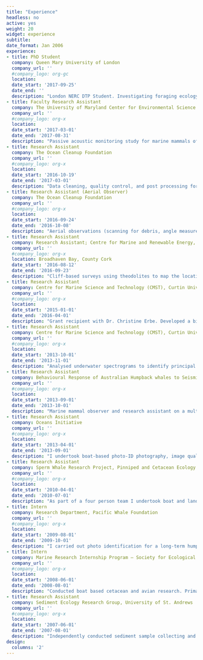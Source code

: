 ```yaml
---
title: "Experience"
headless: no
active: yes
weight: 20
widget: experience
subtitle:
date_format: Jan 2006
experience:
- title: PhD Student
  company: Queen Mary University of London
  company_url: ''
  #company_logo: org-gc
  location: 
  date_start: '2017-09-25'
  date_end: ''
  description: "London NERC DTP Student. Investigating foraging ecology, movement ecology, and population dynamics of loggerhead sea turtles (<a>Caretta caretta</a>)."
- title: Faculty Research Assistant
  company: The University of Maryland Center for Environmental Science (UMCES), Chesapeake Biological Laboratory (CBL)
  company_url: ''
  #company_logo: org-x
  location: 
  date_start: '2017-03-01'
  date_end: '2017-08-31'
  description: "Passive acoustic monitoring study for marine mammals of Maryland in which I examined the effect of background noise levels on dolphin acoustics in particular key whistle characteristics. Setup, deployment, and recovery of acoustic equipment (SM3M, C-POD, SoundTrap) offshore and in the Chesapeake Bay. Whistle project development with Dr. Helen Bailey. Processed and analysed whistle structure and background noise leading to first author manuscript in Biology Letters."
- title: Research Assistant
  company: The Ocean Cleanup Foundation
  company_url: ''
  #company_logo: org-x
  location: 
  date_start: '2016-10-19'
  date_end: '2017-03-01'
  description: "Data cleaning, quality control, and post processing for plastic distribution over Great Pacific Garbage Patch. Writing of the final report and peer-reviewed publications with colleagues."
- title: Research Assistant (Aerial Observer)
  company: The Ocean Cleanup Foundation
  company_url: ''
  #company_logo: org-x
  location: 
  date_start: '2016-09-24'
  date_end: '2016-10-08'
  description: "Aerial observations (scanning for debris, angle measurements, classification, and photography) through paratrooper doors on C-130 Hercules aircraft for surveys over Great Pacific Garbage Patch to quantify ocean debris. Onsite mission preparations and demobilisation of software and equipment.."
- title: Research Assistant
  company: Research Assistant; Centre for Marine and Renewable Energy, University College Cork
  company_url: ''
  #company_logo: org-x
  location: Broadhaven Bay, County Cork
  date_start: '2016-08-12'
  date_end: '2016-09-23'
  description: "Cliff-based surveys using theodolites to map the location of marine mammals. Involved scanning for marine mammals, theodolite tracking of marine mammals, weather observations, data entry, and analysis"
- title: Research Assistant
  company: Centre for Marine Science and Technology (CMST), Curtin University
  company_url: ''
  #company_logo: org-x
  location: 
  date_start: '2015-01-01'
  date_end: '2016-04-01'
  description: "Grant recipient with Dr. Christine Erbe. Developed a bioacoustics and population ecology study on Australian populations of killer whales (<a>Orcinus orca</a>). Coordinated and led research trips to the Bremer Canyon and Exmouth field sites. Leading the photo identification and behavioural data collection. Data analysis, management, and publication preparation utilising both MATLAB and Raven software.	Designed and formatted a photo identification catalogue using FinBase. Supervised four year 10 students conducting analysis on our data."
- title: Research Assistant
  company: Centre for Marine Science and Technology (CMST), Curtin University
  company_url: ''
  #company_logo: org-x
  location: 
  date_start: '2013-10-01'
  date_end: '2013-11-01'
  description: "Analysed underwater spectrograms to identify principal soundscape features. Utilised noise logger deployment reports to further understand the significant features of each soundscape.	This work fed into a broader study looking at temporal and geographical variability in underwater soundscapes."
- title: Research Assistant
  company: Behavioural Response of Australian Humpback whales to Seismic Surveys (BRAHSS). Joint Industry Partners (JIP)
  company_url: ''
  #company_logo: org-x
  location: 
  date_start: '2013-09-01'
  date_end: '2013-10-01'
  description: "Marine mammal observer and research assistant on a multi-year project looking at the effect of seismic surveys on humpback whales (<a>Megaptera novaeangliae</a>). This role involved consistent and careful scanning for humpback whales to facilitate small vessel focal follows.	During seismic trials ensure mitigations on animal and vessel distances were met by continuous monitoring. Efficient communication to lead monitoring operator across seismic trial period.	Proprietary programme set up, operations for scan surveys, data management."
- title: Research Assistant
  company: Oceans Initiative
  company_url: ''
  #company_logo: org-x
  location: 
  date_start: '2013-04-01'
  date_end: '2013-09-01'
  description: "I undertook boat-based photo-ID photography, image quality and distinctiveness scoring, data management, and matching of a Pacific white-sided dolphin (<a>Lagenorhynchus obliquidens</a>) photo identification catalogue spanning 30-years.. Small vessel data collection for the development of a marine conservation toolkit. Including, multi-species marine mammal line transects utilising CyberTracker for data collection on encounters. Hydrophone deployment and recovery."
- title: Research Assistant
  company: Sperm Whale Research Project, Pinniped and Cetacean Ecology – New Zealand Research Partnership – University of Canterbury
  company_url: ''
  #company_logo: org-x
  location: 
  date_start: '2010-04-01'
  date_end: '2010-07-01'
  description: "As part of a four person team I undertook boat and land based surveys focusing on sperm whales (<a>Physeter macrocephalus</a>) in the Kaikoura Canyon. Boat Based: Cetacean spotting, focal follows, directional and omni-directional hydrophone deployment, acoustic tracking, blow rate sampling photo identification image capture and matching.	Land Based: Scanning for marine mammals theodolite operation and individual focal follows monitoring tourist vessel locations."
- title: Intern
  company: Research Department, Pacific Whale Foundation
  company_url: ''
  #company_logo: org-x
  location: 
  date_start: '2009-08-01'
  date_end: '2009-10-01'
  description: "I carried out photo identification for a long-term humpback whale (<a>Megaptera novaeangliae</a>) catalogue. I independently conducted snorkel reef surveys to investigate frequency of reef contact by the general public and during eco-tours I ensured accurate cetacean logs were maintained during vessel encounters."
- title: Intern
  company: Marine Research Internship Program – Society for Ecological and Coastal Research, University of Victoria Whale Lab
  company_url: ''
  #company_logo: org-x
  location: 
  date_start: '2008-06-01'
  date_end: '2008-08-01'
  description: "Conducted boat based cetacean and avian research. Primarily focused on gray whales (<a>Eschrichtius robustus</a>) and involved: line transects surveys, focal follows, and prey sampling in areas of foraging whales. Data input and photo identification of fluke and dorsal images."
- title: Research Assistant
  company: Sediment Ecology Research Group, University of St. Andrews
  company_url: ''
  #company_logo: org-x
  location: 
  date_start: '2007-06-01'
  date_end: '2007-08-01'
  description: "Independently conducted sediment sample collecting and processing. Assisted PhD students in the laboratory and field to process and analyse samples and input data."
design:
  columns: '2'
---
```

